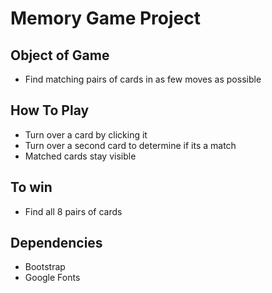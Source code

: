 # Memory Game Project


## Object of Game
* Find matching pairs of cards in as few moves as possible

## How To Play
* Turn over a card by clicking it
* Turn over a second card to determine if its a match
* Matched cards stay visible 

## To win
* Find all 8 pairs of cards


## Dependencies 
* Bootstrap
* Google Fonts